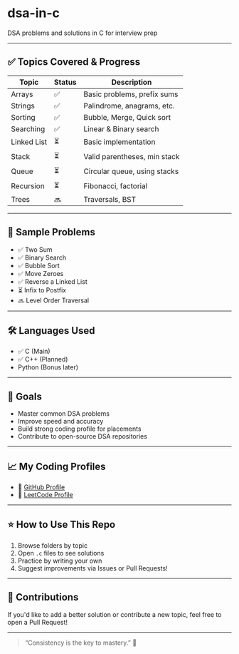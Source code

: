 # dsa-in-c
DSA problems and solutions in C for interview prep

---

## ✅ Topics Covered & Progress

| Topic         | Status | Description                     |
|---------------|--------|---------------------------------|
| Arrays        | ✅      | Basic problems, prefix sums     |
| Strings       | ✅      | Palindrome, anagrams, etc.      |
| Sorting       | ✅      | Bubble, Merge, Quick sort       |
| Searching     | ✅      | Linear & Binary search          |
| Linked List   | ⏳      | Basic implementation            |
| Stack         | ⏳      | Valid parentheses, min stack    |
| Queue         | ⏳      | Circular queue, using stacks    |
| Recursion     | ⏳      | Fibonacci, factorial            |
| Trees         | 🔜      | Traversals, BST                 |

---

## 🧪 Sample Problems

- ✅ Two Sum
- ✅ Binary Search
- ✅ Bubble Sort
- ✅ Move Zeroes
- ✅ Reverse a Linked List
- ⏳ Infix to Postfix
- 🔜 Level Order Traversal

---

## 🛠️ Languages Used

- ✅ C (Main)
- ✅ C++ (Planned)
- Python (Bonus later)

---

## 🎯 Goals

- Master common DSA problems
- Improve speed and accuracy
- Build strong coding profile for placements
- Contribute to open-source DSA repositories

---

## 📈 My Coding Profiles

- 🔗 [GitHub Profile](https://github.com/Akshh-bhardwaj)
- 🔗 [LeetCode Profile](https://leetcode.com/) <!-- Add your LeetCode username here -->

---

## ⭐ How to Use This Repo

1. Browse folders by topic
2. Open `.c` files to see solutions
3. Practice by writing your own
4. Suggest improvements via Issues or Pull Requests!

---

## 🙌 Contributions

If you'd like to add a better solution or contribute a new topic, feel free to open a Pull Request!

---

> “Consistency is the key to mastery.” 🔑
